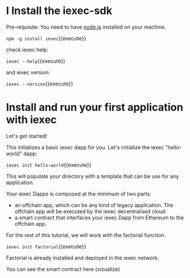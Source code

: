 
# I Install the iexec-sdk


Pre-requisite: You need to have [node.js](https://nodejs.org/en/) installed on your machine.

`npm -g install iexec`{{execute}}

check iexec help:

`iexec --help`{{execute}}

and iexec version:

`iexec --version`{{execute}}

# Install and run your first application with iexec

Let's get started!

This initializes a basic iexec dapp for you. Let's initialize the iexec "hello-world" dapp:

`iexec init hello-world`{{execute}}

This will populate your directory with a template that can be use for any application.

Your iexec Dapps is composed at the minimum of two parts:

* an offchain app, which can be any kind of legacy application. The offchain app will be executed by the iexec decentralised cloud.
* a smart contract that interfaces your iexec Dapp from Ethereum to the offchain app.

For the rest of this tutorial, we will work with the factorial function.

`iexec init factorial`{{execute}}

Factorial is already installed and deployed in the iexec network. 

You can see the smart contract here (vizualize) 

